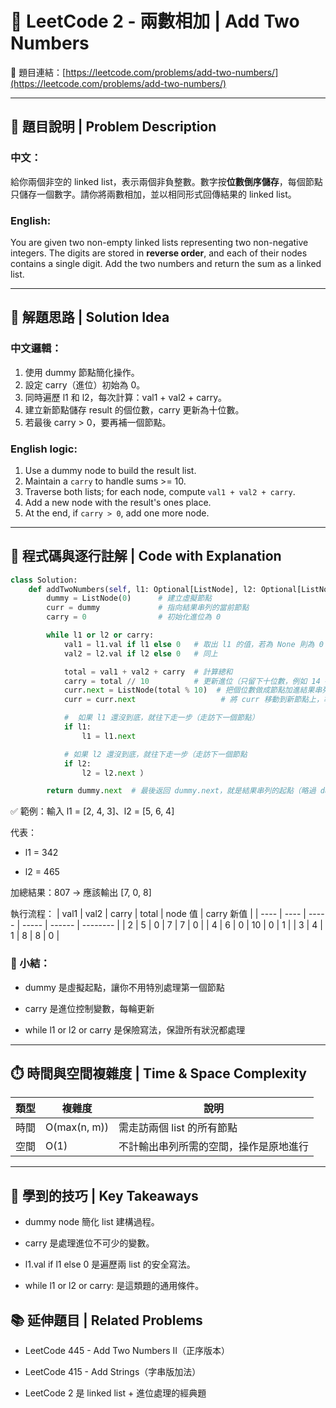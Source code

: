 # 🔢 LeetCode 2 - 兩數相加 | Add Two Numbers

🔗 題目連結：[https://leetcode.com/problems/add-two-numbers/](https://leetcode.com/problems/add-two-numbers/)

---

## 📘 題目說明 | Problem Description

### 中文：
給你兩個非空的 linked list，表示兩個非負整數。數字按**位數倒序儲存**，每個節點只儲存一個數字。請你將兩數相加，並以相同形式回傳結果的 linked list。

### English:
You are given two non-empty linked lists representing two non-negative integers. The digits are stored in **reverse order**, and each of their nodes contains a single digit. Add the two numbers and return the sum as a linked list.

---

## 🧠 解題思路 | Solution Idea

### 中文邏輯：
1. 使用 dummy 節點簡化操作。
2. 設定 carry（進位）初始為 0。
3. 同時遍歷 l1 和 l2，每次計算：val1 + val2 + carry。
4. 建立新節點儲存 result 的個位數，carry 更新為十位數。
5. 若最後 carry > 0，要再補一個節點。

### English logic:
1. Use a dummy node to build the result list.
2. Maintain a `carry` to handle sums >= 10.
3. Traverse both lists; for each node, compute `val1 + val2 + carry`.
4. Add a new node with the result's ones place.
5. At the end, if `carry > 0`, add one more node.

---

## 🧾 程式碼與逐行註解 | Code with Explanation

```python
class Solution:
    def addTwoNumbers(self, l1: Optional[ListNode], l2: Optional[ListNode]) -> Optional[ListNode]:
        dummy = ListNode(0)      # 建立虛擬節點
        curr = dummy             # 指向結果串列的當前節點
        carry = 0                # 初始化進位為 0

        while l1 or l2 or carry:
            val1 = l1.val if l1 else 0   # 取出 l1 的值，若為 None 則為 0
            val2 = l2.val if l2 else 0   # 同上

            total = val1 + val2 + carry  # 計算總和
            carry = total // 10          # 更新進位（只留下十位數，例如 14 → 1）
            curr.next = ListNode(total % 10)  # 把個位數做成節點加進結果串列（14 → 建立值為 4 的節點
            curr = curr.next                   # 將 curr 移動到新節點上，準備接下一個數字

            #  如果 l1 還沒到底，就往下走一步（走訪下一個節點）
            if l1: 
                l1 = l1.next 

            # 如果 l2 還沒到底，就往下走一步（走訪下一個節點
            if l2: 
                l2 = l2.next ）

        return dummy.next  # 最後返回 dummy.next，就是結果串列的起點（略過 dummy 自己）
```

✅ 範例：輸入 l1 = [2, 4, 3]、l2 = [5, 6, 4]

代表：

- l1 = 342

- l2 = 465

加總結果：807 → 應該輸出 [7, 0, 8]

執行流程：
| val1 | val2 | carry | total | node 值 | carry 新值 |
| ---- | ---- | ----- | ----- | ------ | -------- |
| 2    | 5    | 0     | 7     | 7      | 0        |
| 4    | 6    | 0     | 10    | 0      | 1        |
| 3    | 4    | 1     | 8     | 8      | 0        |

### 🧠 小結：
- dummy 是虛擬起點，讓你不用特別處理第一個節點

- carry 是進位控制變數，每輪更新

- while l1 or l2 or carry 是保險寫法，保證所有狀況都處理

---

## ⏱️ 時間與空間複雜度 | Time & Space Complexity
| 類型 | 複雜度          | 說明                  |
| -- | ------------ | ------------------- |
| 時間 | O(max(n, m)) | 需走訪兩個 list 的所有節點    |
| 空間 | O(1)         | 不計輸出串列所需的空間，操作是原地進行 |

---

## 📌 學到的技巧 | Key Takeaways
- dummy node 簡化 list 建構過程。

- carry 是處理進位不可少的變數。

- l1.val if l1 else 0 是遍歷兩 list 的安全寫法。

- while l1 or l2 or carry: 是這類題的通用條件。

## 📚 延伸題目 | Related Problems
- LeetCode 445 - Add Two Numbers II（正序版本）

- LeetCode 415 - Add Strings（字串版加法）

- LeetCode 2 是 linked list + 進位處理的經典題